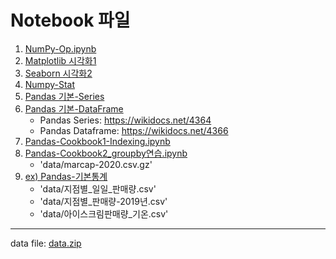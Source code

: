 # Notebook 파일

1. [NumPy-Op.ipynb](../day1/notebook/2-03NumPy-Op.ipynb)
2. [Matplotlib 시각화1](notebook/3-01가시화1-Matplot_Library.ipynb)
3. [Seaborn 시각화2](notebook/3-01가시화2-Seaborn.ipynb)
4. [Numpy-Stat](notebook/4-Numpy-Stat.ipynb)
5. [Pandas 기본-Series](notebook/PandasBasic_1_Series-A.ipynb)
6. [Pandas 기본-DataFrame](notebook/PandasBasic_2_DataFrame-A.ipynb)
    - Pandas Series: https://wikidocs.net/4364
    - Pandas Dataframe: https://wikidocs.net/4366
7. [Pandas-Cookbook1-Indexing.ipynb](notebook/2-06Pandas-Cookbook1-Indexing.ipynb)
8. [Pandas-Cookbook2_groupby연습.ipynb](notebook/2-06Pandas-Cookbook2_groupby연습.ipynb)
    - 'data/marcap-2020.csv.gz'
9. [ex) Pandas-기본통계](notebook/4-05exPandas-기본통계.ipynb)
    - 'data/지점별_일일_판매량.csv'
    - 'data/지점별_판매량-2019년.csv' 
    - 'data/아이스크림판매량_기온.csv'

---

data file: [data.zip](data.zip)
